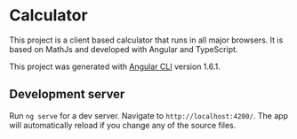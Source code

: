 # Calculator

This project is a client based calculator that runs in all major browsers. It is based on MathJs and developed with Angular and TypeScript.

This project was generated with [Angular CLI](https://github.com/angular/angular-cli) version 1.6.1.

## Development server

Run `ng serve` for a dev server. Navigate to `http://localhost:4200/`. The app will automatically reload if you change any of the source files.


